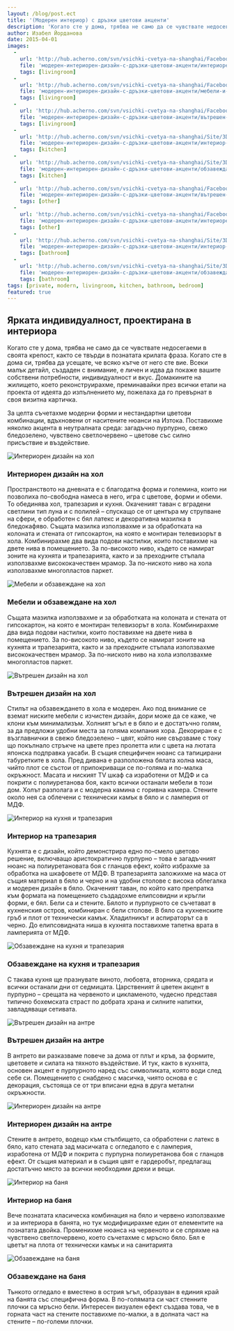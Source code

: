 ```yaml
---
layout: /blog/post.ect
title: '(Модерен интериор) с дръзки цветови акценти'
description: 'Когато сте у дома, трябва не само да се чувствате недосегаеми в своята крепост, както се твърди в познатата крилата фраза. Когато сте в дома си, трябва да усещате, че всяко кътче от него сте вие. Домакините на жилището, което реконструирахме, преминавайки през всички етапи на проекта от идеята до изпълнението му, пожелаха да го превърнат в своя визитна картичка.'
author: Изабел Йорданова
date: 2015-04-01
images:
  -
    url: 'http://hub.acherno.com/svn/vsichki-cvetya-na-shanghai/Facebook/2.23-h_f.jpg'
    file: 'модерен-интериорен-дизайн-с-дръзки-цветови-акценти/интериорен-дизайн-на-хол.jpg'
    tags: [livingroom]
  -
    url: 'http://hub.acherno.com/svn/vsichki-cvetya-na-shanghai/Facebook/2.21-h_f.jpg'
    file: 'модерен-интериорен-дизайн-с-дръзки-цветови-акценти/мебели-и-обзавеждане-на-хол.jpg'
    tags: [livingroom]
  -
    url: 'http://hub.acherno.com/svn/vsichki-cvetya-na-shanghai/Facebook/2.22-h_f.jpg'
    file: 'модерен-интериорен-дизайн-с-дръзки-цветови-акценти/вътрешен-дизайн-на-хол.jpg'
    tags: [livingroom]
  -
    url: 'http://hub.acherno.com/svn/vsichki-cvetya-na-shanghai/Site/3D/2.05-h_F.jpg'
    file: 'модерен-интериорен-дизайн-с-дръзки-цветови-акценти/интериор-на-кухня-и-трапезария.jpg'
    tags: [kitchen]
  -
    url: 'http://hub.acherno.com/svn/vsichki-cvetya-na-shanghai/Site/3D/2.04-h_F.jpg'
    file: 'модерен-интериорен-дизайн-с-дръзки-цветови-акценти/обзавеждане-на-кухня-и-трапезария.jpg'
    tags: [kitchen]
  -
    url: 'http://hub.acherno.com/svn/vsichki-cvetya-na-shanghai/Facebook/1.06-stairs_f.jpg'
    file: 'модерен-интериорен-дизайн-с-дръзки-цветови-акценти/вътрешен-дизайн-на-антре.jpg'
    tags: [other]
  -
    url: 'http://hub.acherno.com/svn/vsichki-cvetya-na-shanghai/Facebook/1.07-stairs_f.jpg'
    file: 'модерен-интериорен-дизайн-с-дръзки-цветови-акценти/интериорен-дизайн-на-антре.jpg'
    tags: [other]
  -
    url: 'http://hub.acherno.com/svn/vsichki-cvetya-na-shanghai/Site/3D/3.02-t_F.jpg'
    file: 'модерен-интериорен-дизайн-с-дръзки-цветови-акценти/интериор-на-баня.jpg'
    tags: [bathroom]
  -
    url: 'http://hub.acherno.com/svn/vsichki-cvetya-na-shanghai/Site/3D/3.01-t_F.jpg'
    file: 'модерен-интериорен-дизайн-с-дръзки-цветови-акценти/обзавеждане-на-баня.jpg'
    tags: [bathroom]
tags: [private, modern, livingroom, kitchen, bathroom, bedroom]
featured: true
---
```

## **Ярката индивидуалност, проектирана в интериора**
Когато сте у дома, трябва не само да се чувствате недосегаеми в своята крепост, както се твърди в познатата крилата фраза. Когато сте в дома си, трябва да усещате, че всяко кътче от него сте вие. Всеки малък детайл, създаден с внимание, е личен и идва да покаже вашите собствени потребности, индивидуалност и вкус. Домакините на жилището, което реконструирахме, преминавайки през всички етапи на проекта от идеята до изпълнението му, пожелаха да го превърнат в своя визитна картичка. 

За целта съчетахме модерни форми и нестандартни цветови комбинации, вдъхновени от наситените нюанси на Изтока. Поставихме няколко акцента в неутралната среда: загадъчно пурпурно, свежо бледозелено, чувствено светлочервено – цветове със силно присъствие и въздействие.

![Интериорен дизайн на хол](модерен-интериорен-дизайн-с-дръзки-цветови-акценти/интериорен-дизайн-на-хол.jpg)
### Интериорен дизайн на **хол**

Пространството на дневната е с благодатна форма и големина, които ни позволиха по-свободна намеса в него, игра с цветове, форми и обеми. То обединява хол, трапезария и кухня. Окаченият таван с вградени светлини тип луна и с полилей – спускащо се от центъра му струпване на сфери, е обработен с бял латекс и декоративна мазилка в бледокафяво. Същата мазилка използвахме и за обработката на колоната и стената от гипсокартон, на която е монтиран телевизорът в хола. Комбинирахме два вида подови настилки, които поставихме на двете нива в помещението. За по-високото ниво, където се намират зоните на кухнята и трапезарията, както и за преходните стъпала използвахме висококачествен мрамор. За по-ниското ниво на хола използвахме многопластов паркет.

![Мебели и обзавеждане на хол](модерен-интериорен-дизайн-с-дръзки-цветови-акценти/мебели-и-обзавеждане-на-хол.jpg)
### Мебели и обзавеждане на **хол**

 Същата мазилка използвахме и за обработката на колоната и стената от гипсокартон, на която е монтиран телевизорът в хола. Комбинирахме два вида подови настилки, които поставихме на двете нива в помещението. За по-високото ниво, където се намират зоните на кухнята и трапезарията, както и за преходните стъпала използвахме висококачествен мрамор. За по-ниското ниво на хола използвахме многопластов паркет.

![Вътрешен дизайн на хол](модерен-интериорен-дизайн-с-дръзки-цветови-акценти/вътрешен-дизайн-на-хол.jpg)
### Вътрешен дизайн на **хол**

Стилът на обзавеждането в хола е модерен. Ако под внимание се вземат ниските мебели с изчистен дизайн, дори може да се каже, че клони към минимализъм. Холният ъгъл е в бяло и е достатъчно голям, за да предложи удобни места за голяма компания хора. Декориран е с възглавнички в свежо бледозелено – цвят, който ние свързваме с току що покълнало стръкче на цвете през пролетта или с цвета на лютата японска подправка уасаби. В същия специфичен нюанс са тапицирани табуретките в хола. Пред дивана е разположена бялата холна маса, чийто плот се състои от припокриващи се по-голяма и по-малка окръжност. Масата и ниският TV шкаф са изработени от МДФ и са покрити с полиуретанова боя, както всички останали мебели в този дом. Холът разполага и с модерна камина с горивна камера. Стените около нея са облечени с технически камък в бяло и с ламперия от МДФ.

![Интериор на кухня и трапезария](модерен-интериорен-дизайн-с-дръзки-цветови-акценти/интериор-на-кухня-и-трапезария.jpg)
### Интериор на **трапезария**

Кухнята е с дизайн, който демонстрира едно по-смело цветово решение, включващо аристократично пурпурно – това е загадъчният нюанс на полиуретановата боя с гланцов ефект, който избрахме за обработка на шкафовете от МДФ. В трапезарията заложихме на маса от същия материал в бяло и черно и на удобни столове с висока облегалка и модерен дизайн в бяло. Окаченият таван, по който като препратка към формата на помещението създадохме елипсовидни и кръгли форми, е бял. Бели са и стените. Бялото и пурпурното се съчетават в кухненския остров, комбиниран с бели столове. В бяло са кухненските гръб и плот от технически камък. Хладилникът и аспираторът са в черно. До елипсовидната ниша в кухнята поставихме тапетна врата в ламперията от МДФ.

![Обзавеждане на кухня и трапезария](модерен-интериорен-дизайн-с-дръзки-цветови-акценти/обзавеждане-на-кухня-и-трапезария.jpg)
### Обзавеждане на **кухня и трапезария**

С такава кухня ще празнувате виното, любовта, вторника, срядата и всички останали дни от седмицата. Царственият й цветен акцент в пурпурно – срещата на червеното и цикламеното, чудесно представя типично бохемската страст по добрата храна и силните напитки, завладяващи сетивата.

![Вътрешен дизайн на антре](модерен-интериорен-дизайн-с-дръзки-цветови-акценти/вътрешен-дизайн-на-антре.jpg)
### Вътрешен дизайн на **антре**

В антрето ви разказваме повече за дома от плът и кръв, за формите, цветовете и силата на тяхното въздействие. И тук, както в кухнята, основен акцент е пурпурното наред със символиката, която води след себе си. Помещението с снабдено с масичка, чиято основа е с декорация, състояща се от три вписани една в друга метални окръжности.

![Интериорен дизайн на антре](модерен-интериорен-дизайн-с-дръзки-цветови-акценти/интериорен-дизайн-на-антре.jpg)
### Интериорен дизайн на **антре**

Стените в антрето, водещо към стълбището, са обработени с латекс в бяло, като стената зад масичката с огледалото е с ламперия, изработена от МДФ и покрита с пурпурна полиуретанова боя с гланцов ефект. От същия материал и в същия цвят е гардеробът, предлагащ достатъчно място за всички необходими дрехи и вещи.

![Интериор на баня](модерен-интериорен-дизайн-с-дръзки-цветови-акценти/интериор-на-баня.jpg)
### Интериор на **баня**

Вече познатата класическа комбинация на бяло и червено използвахме и за интериора в банята, но тук модифицирахме един от елементите на познатата двойка. Променихме нюанса на червеното и се спряхме на чувствено светлочервено, което съчетахме с мръсно бяло. Бял е цветът на плота от технически камък и на санитарията

![Обзавеждане на баня](модерен-интериорен-дизайн-с-дръзки-цветови-акценти/обзавеждане-на-баня.jpg)
### Обзавеждане на **баня**

Тънкото огледало е вместено в острия ъгъл, образуван в единия край на банята със специфична форма. В по-голямата си част стенните плочки са мръсно бели. Интересен визуален ефект създава това, че в горната част на стените поставихме по-малки, а в долната част на стените – по-големи плочки.